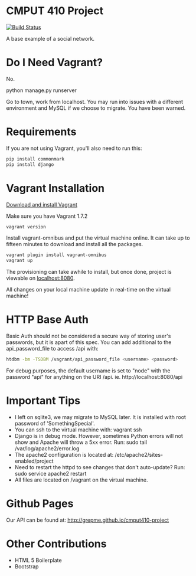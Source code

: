 # CMPUT 410 Project

[![Build Status](https://travis-ci.org/grepme/cmput410-project.svg?branch=master)](https://travis-ci.org/grepme/cmput410-project)

A base example of a social network.

# Do I Need Vagrant?

No.

python manage.py runserver

Go to town, work from localhost. You may run into issues with a different environment and MySQL if we choose to
migrate. You have been warned.

# Requirements

If you are not using Vagrant, you'll also need to run this:

```bash
pip install commonmark
pip install django
```

# Vagrant Installation

[Download and install Vagrant](https://www.vagrantup.com/downloads.html)

Make sure you have Vagrant 1.7.2
```bash
vagrant version
```

Install vagrant-omnibus and put the virtual machine online. It can take up to fifteen minutes to download
and install all the packages.
```bash
vagrant plugin install vagrant-omnibus
vagrant up
```
The provisioning can take awhile to install, but once done, project is viewable on 
[localhost:8080](http://localhost:8080).

All changes on your local machine update in real-time on the virtual machine!

# HTTP Base Auth

Basic Auth should not be considered a secure way of storing user's passwords, but it is apart of this spec.
You can add additional to the api_password_file to access /api with:

```bash
htdbm -bm -TSDBM /vagrant/api_password_file <username> <password>
```

For debug purposes, the default username is set to "node" with the password "api" for anything on the URI /api.
ie. http://localhost:8080/api

# Important Tips

* I left on sqlite3, we may migrate to MySQL later. It is installed with root password of 'SomethingSpecial'.
* You can ssh to the virtual machine with: vagrant ssh
* Django is in debug mode. However, sometimes Python errors will not show and Apache will throw a 5xx error. Run: sudo tail /var/log/apache2/error.log
* The apache2 configuration is located at: /etc/apache2/sites-enabled/project
* Need to restart the httpd to see changes that don't auto-update? Run: sudo service apache2 restart
* All files are located on /vagrant on the virtual machine.

# Github Pages
Our API can be found at:
http://grepme.github.io/cmput410-project

# Other Contributions

* HTML 5 Boilerplate
* Bootstrap